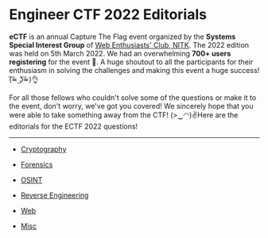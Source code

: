 # Engineer CTF 2022 Editorials

**eCTF** is an annual Capture The Flag event organized by the **Systems Special Interest Group** of [Web Enthusiasts' Club, NITK](https://instagram.com/wecnitk). The 2022 edition was held on 5th March 2022. We had an overwhelming **700+ users registering** for the event 🤩. A huge shoutout to all the participants for their enthusiasm in solving the challenges and making this event a huge success! (͠≖ ͜ʖ͠≖)👌

For all those fellows who couldn't solve some of the questions or make it to the event, don't worry, we've got you covered! We sincerely hope that you were able to take something away from the CTF! (>‿◠)✌Here are the editorials for the ECTF 2022 questions!

<hr>

- [Cryptography](./Crypto/)

- [Forensics](./Forensics/)

- [OSINT](./OSINT/)

- [Reverse Engineering](./RE-pwn/)

- [Web](./Web/)

- [Misc](./misc/)

